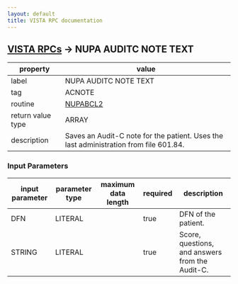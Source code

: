 ```yaml
---
layout: default
title: VISTA RPC documentation
---
```




## [VISTA RPCs](TableOfContent.md) &#8594; NUPA AUDITC NOTE TEXT 

 property | value 
--- | --- 
 label | NUPA AUDITC NOTE TEXT
 tag | ACNOTE
 routine | [NUPABCL2](http://code.osehra.org/dox/Routine_NUPABCL2_source.html)
 return value type | ARRAY
 description | Saves an Audit-C note for the patient.  Uses the last administration from file 601.84.

### Input Parameters

| input parameter | parameter type | maximum data length | required | description | 
| --- | --- | --- | --- | --- | 
| DFN | LITERAL |  | true | DFN of the patient. | 
| STRING | LITERAL |  | true | Score, questions, and answers from the Audit-C. | 